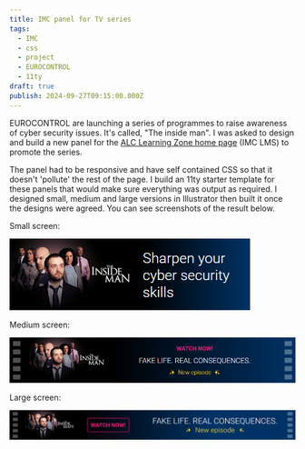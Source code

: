 ```yaml
---
title: IMC panel for TV series
tags:
  - IMC
  - css
  - project
  - EUROCONTROL
  - 11ty
draft: true
publish: 2024-09-27T09:15:00.000Z
---
```

EUROCONTROL are launching a series of programmes to raise awareness of cyber security issues. It's called, "The inside man". I was asked to design and build a new panel for the [ALC Learning Zone home page](https://learningzone.eurocontrol.int/ilp/) (IMC LMS) to promote the series.

The panel had to be responsive and have self contained CSS so that it doesn't 'pollute' the rest of the page. I build an 11ty starter template for these panels that would make sure everything was output as required. I designed small, medium and large versions in Illustrator then built it once the designs were agreed. You can see screenshots of the result below.

Small screen:

![A screenshot of a promotion panel for The Inside Man on a small screen.](/_shared/uploads/safe-panel-mobile.png "The Inside Man: small screen")

Medium screen:

![A screenshot of a promotion panel for The Inside Man on a medium screen.](/_shared/uploads/safe-panel-medium.png "The Inside Man: medium screen")

Large screen:

![A screenshot of a promotion panel for The Inside Man on a large screen.](/_shared/uploads/safe-panel-large.png "The Inside Man: large screen")
